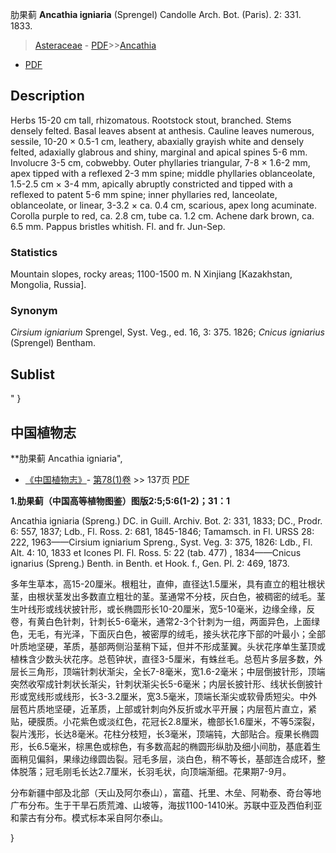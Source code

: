 肋果蓟 **Ancathia igniaria** (Sprengel) Candolle Arch. Bot. (Paris). 2: 331. 1833.

> [Asteraceae](http://www.iplant.cn/info/Asteraceae?t=foc) - [PDF](http://www.iplant.cn/foc/pdf/Asteraceae.pdf)>>[Ancathia](http://www.iplant.cn/info/Ancathia?t=foc)
 - [PDF](http://www.iplant.cn/foc/pdf/Ancathia.pdf)

## Description

Herbs 15-20 cm tall, rhizomatous. Rootstock stout, branched. Stems densely felted. Basal leaves absent at anthesis. Cauline leaves numerous, sessile, 10-20 × 0.5-1 cm, leathery, abaxially grayish white and densely felted, adaxially glabrous and shiny, marginal and apical spines 5-6 mm. Involucre 3-5 cm, cobwebby. Outer phyllaries triangular, 7-8 × 1.6-2 mm, apex tipped with a reflexed 2-3 mm spine; middle phyllaries oblanceolate, 1.5-2.5 cm × 3-4 mm, apically abruptly constricted and tipped with a reflexed to patent 5-6 mm spine; inner phyllaries red, lanceolate, oblanceolate, or linear, 3-3.2 × ca. 0.4 cm, scarious, apex long acuminate. Corolla purple to red, ca. 2.8 cm, tube ca. 1.2 cm. Achene dark brown, ca. 6.5 mm. Pappus bristles whitish. Fl. and fr. Jun-Sep.

### Statistics
Mountain slopes, rocky areas; 1100-1500 m. N Xinjiang [Kazakhstan, Mongolia, Russia].

### Synonym
*Cirsium igniarium* Sprengel, Syst. Veg., ed. 16, 3: 375. 1826; *Cnicus igniarius* (Sprengel) Bentham.


## Sublist
"
}
## 中国植物志

**肋果蓟 Ancathia igniaria",

* [《中国植物志》](http://www.iplant.cn/frps)- [第78(1)卷](http://www.iplant.cn/frps/vol/78(1)) >> 137页 [PDF](http://www.iplant.cn/frps/pdf/78(1)/137.PDF)


**1.肋果蓟（中国高等植物图鉴）图版2:5;5:6(1-2)；31：1**

Ancathia igniaria (Spreng.) DC. in Guill. Archiv. Bot. 2: 331, 1833; DC., Prodr. 6: 557, 1837; Ldb., Fl. Ross. 2: 681, 1845-1846; Tamamsch. in Fl. URSS 28: 222, 1963——Cirsium igniarium Spreng., Syst. Veg. 3: 375, 1826: Ldb., Fl. Alt. 4: 10, 1833 et Icones Pl. Fl. Ross. 5: 22 (tab. 477) , 1834——Cnicus ignarius (Spreng.) Benth. in Benth. et Hook. f., Gen. Pl. 2: 469, 1873.

多年生草本，高15-20厘米。根粗壮，直伸，直径达1.5厘米，具有直立的粗壮根状茎，由根状茎发出多数直立粗壮的茎。茎通常不分枝，灰白色，被稠密的绒毛。茎生叶线形或线状披针形，或长椭圆形长10-20厘米，宽5-10毫米，边缘全缘，反卷，有黄白色针刺，针刺长5-6毫米，通常2-3个针刺为一组，两面异色，上面绿色，无毛，有光泽，下面灰白色，被密厚的绒毛，接头状花序下部的叶最小；全部叶质地坚硬，革质，基部两侧沿茎稍下延，但并不形成茎翼。头状花序单生茎顶或植株含少数头状花序。总苞钟状，直径3-5厘米，有蛛丝毛。总苞片多层多数，外层长三角形，顶端针刺状渐尖，全长7-8毫米，宽1.6-2毫米；中层倒披针形，顶端突然收窄成针刺状长渐尖，针刺状渐尖长5-6毫米；内层长披针形、线状长倒披针形或宽线形或线形，长3-3.2厘米，宽3.5毫米，顶端长渐尖或软骨质短尖。中外层苞片质地坚硬，近革质，上部或针刺向外反折或水平开展；内层苞片直立，紧贴，硬膜质。小花紫色或淡红色，花冠长2.8厘米，檐部长1.6厘米，不等5深裂，裂片浅形，长达8毫米。花柱分枝短，长3毫米，顶端钝，大部贴合。瘦果长椭圆形，长6.5毫米，棕黑色或棕色，有多数高起的椭圆形纵肋及细小间肋，基底着生面稍见偏斜，果缘边缘圆齿裂。冠毛多层，淡白色，稍不等长，基部连合成环，整体脱落；冠毛刚毛长达2.7厘米，长羽毛状，向顶端渐细。花果期7-9月。

分布新疆中部及北部（天山及阿尔泰山），富蕴、托里、木垒、阿勒泰、奇台等地广布分布。生于干旱石质荒滩、山坡等，海拔1100-1410米。苏联中亚及西伯利亚和蒙古有分布。模式标本采自阿尔泰山。

}